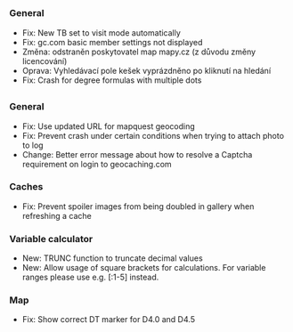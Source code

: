 ##

### General
- Fix: New TB set to visit mode automatically
- Fix: gc.com basic member settings not displayed
- Změna: odstraněn poskytovatel map mapy.cz (z důvodu změny licencování)
- Oprava: Vyhledávací pole kešek vyprázdněno po kliknutí na hledání
- Fix: Crash for degree formulas with multiple dots

##

### General
- Fix: Use updated URL for mapquest geocoding
- Fix: Prevent crash under certain conditions when trying to attach photo to log
- Change: Better error message about how to resolve a Captcha requirement on login to geocaching.com

### Caches
- Fix: Prevent spoiler images from being doubled in gallery when refreshing a cache

### Variable calculator
- New: TRUNC function to truncate decimal values
- New: Allow usage of square brackets for calculations. For variable ranges please use e.g. \[:1-5\] instead.

### Map
- Fix: Show correct DT marker for D4.0 and D4.5
